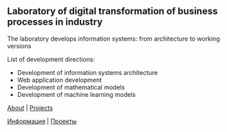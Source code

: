 ## Laboratory of digital transformation of business processes in industry

The laboratory develops information systems: from architecture to working versions

List of development directions:
- Development of information systems architecture
- Web application development
- Development of mathematical models
- Development of machine learning models

<p>
  <a href="https://github.com/Lab-AI4TI/.github/">About</a> | <a href="https://github.com/Lab-AI4TI/.github/?tab=readme-ov-file#projects">Projects</a>
</p>

<p>
  <a href="https://github.com/Lab-AI4TI/.github/tree/main/ru">Информация</a> | <a href="https://github.com/Lab-AI4TI/.github/tree/main/ru#%D0%BF%D1%80%D0%BE%D0%B5%D0%BA%D1%82%D1%8B">Проекты</a>
</p>
